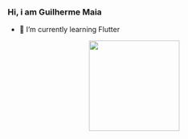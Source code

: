 ### Hi, i am Guilherme Maia

- 🌱 I’m currently learning Flutter

<div align="center">
  <a href="https://github.com/GuilhermeMaiaa">
  <img height="180em" src="https://github-readme-stats.vercel.app/api?username=GuilhermeMaiaa&show_icons=true&theme=dracula&include_all_commits=true&count_private=true"/>
</div>

